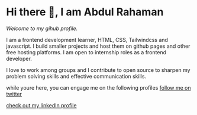 # Hi there 👋, I am Abdul Rahaman



*Welcome to my gihub profile.*

I am a frontend development learner, HTML, CSS, Tailwindcss and javascript. I build smaller projects and host them on github pages and other free hosting platforms. I am open to internship roles as a frontend developer.

I love to work among groups and I contribute to open source to sharpen my problem solving skills and effective communication skills.

while youre here, you can engage me on the following profiles
[follow me on twitter](https://twitter.com/m_rahamann_)

[check out my linkedIn profile](https://www.linkedin.com/in/drabdrahaman)
